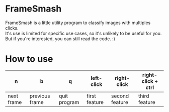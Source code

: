 # FrameSmash

FrameSmash is a little utility program to classify images with multiples clicks.\
It's use is limited for specific use cases, so it's unlikely to be useful for you.\
But if you're interested, you can still read the code. :)

# How to use

| n          | b              | q            | left-click    | right-click    | right-click + ctrl  |
|------------|----------------|--------------|---------------|----------------|---------------------|
| next frame | previous frame | quit program | first feature | second feature | third feature       |

